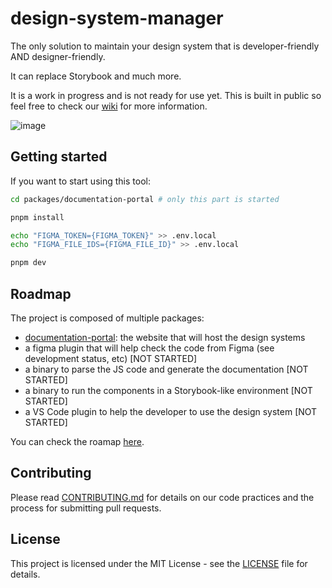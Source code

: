 # design-system-manager

The only solution to maintain your design system that is developer-friendly AND designer-friendly.

It can replace Storybook and much more.

It is a work in progress and is not ready for use yet. This is built in public so feel free to check our [wiki](https://github.com/interaction-dynamics/design-system-manager/wiki) for more information.

![image](https://github.com/interaction-dynamics/design-system-manager/assets/4005226/e8118830-1d55-47ff-b248-8c69634ae384)

## Getting started

If you want to start using this tool:

```bash
cd packages/documentation-portal # only this part is started

pnpm install

echo "FIGMA_TOKEN={FIGMA_TOKEN}" >> .env.local
echo "FIGMA_FILE_IDS={FIGMA_FILE_ID}" >> .env.local

pnpm dev

```

## Roadmap

The project is composed of multiple packages:

- [documentation-portal](./packages/documentation-portal/README.md): the website that will host the design systems
- a figma plugin that will help check the code from Figma (see development status, etc) [NOT STARTED]
- a binary to parse the JS code and generate the documentation [NOT STARTED]
- a binary to run the components in a Storybook-like environment [NOT STARTED]
- a VS Code plugin to help the developer to use the design system [NOT STARTED]

You can check the roamap [here](https://github.com/orgs/interaction-dynamics/projects/10/views/1).

## Contributing

Please read [CONTRIBUTING.md](CONTRIBUTING.md) for details on our code practices and the process for submitting pull requests.

## License

This project is licensed under the MIT License - see the [LICENSE](LICENSE) file for details.
